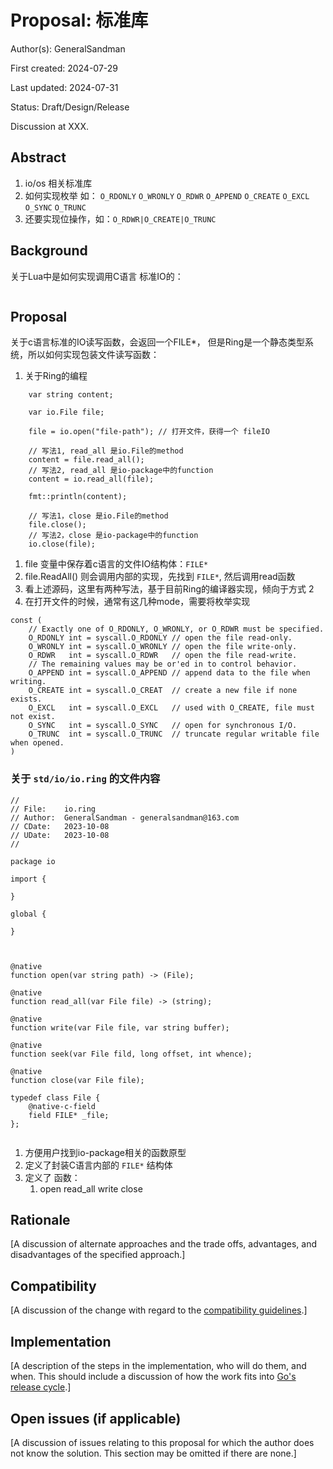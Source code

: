 # Proposal: 标准库

Author(s): GeneralSandman

First created: 2024-07-29

Last updated: 2024-07-31

Status: Draft/Design/Release

Discussion at XXX.

## Abstract

1. io/os 相关标准库
2. 如何实现枚举 如：
`O_RDONLY` `O_WRONLY` `O_RDWR` `O_APPEND` `O_CREATE` `O_EXCL` `O_SYNC` `O_TRUNC`
3. 还要实现位操作，如：`O_RDWR|O_CREATE|O_TRUNC`

## Background

关于Lua中是如何实现调用C语言 标准IO的：

```lua
```

## Proposal

关于c语言标准的IO读写函数，会返回一个FILE*， 但是Ring是一个静态类型系统，所以如何实现包装文件读写函数：


1. 关于Ring的编程

```ring
    var string content;

    var io.File file;

    file = io.open("file-path"); // 打开文件，获得一个 fileIO

    // 写法1, read_all 是io.File的method
    content = file.read_all();
    // 写法2, read_all 是io-package中的function
    content = io.read_all(file);

    fmt::println(content);

    // 写法1，close 是io.File的method
    file.close();
    // 写法2，close 是io-package中的function
    io.close(file);
```



1. file 变量中保存着c语言的文件IO结构体：`FILE*`
2. file.ReadAll() 则会调用内部的实现，先找到 `FILE*`, 然后调用read函数
3. 看上述源码，这里有两种写法，基于目前Ring的编译器实现，倾向于方式 2
4. 在打开文件的时候，通常有这几种mode，需要将枚举实现
```
const (
	// Exactly one of O_RDONLY, O_WRONLY, or O_RDWR must be specified.
	O_RDONLY int = syscall.O_RDONLY // open the file read-only.
	O_WRONLY int = syscall.O_WRONLY // open the file write-only.
	O_RDWR   int = syscall.O_RDWR   // open the file read-write.
	// The remaining values may be or'ed in to control behavior.
	O_APPEND int = syscall.O_APPEND // append data to the file when writing.
	O_CREATE int = syscall.O_CREAT  // create a new file if none exists.
	O_EXCL   int = syscall.O_EXCL   // used with O_CREATE, file must not exist.
	O_SYNC   int = syscall.O_SYNC   // open for synchronous I/O.
	O_TRUNC  int = syscall.O_TRUNC  // truncate regular writable file when opened.
)
```



### 关于 `std/io/io.ring` 的文件内容

```ring
//
// File:    io.ring
// Author:  GeneralSandman - generalsandman@163.com
// CDate:   2023-10-08
// UDate:   2023-10-08
//

package io

import {

}

global {

}



@native
function open(var string path) -> (File);

@native
function read_all(var File file) -> (string);

@native
function write(var File file, var string buffer);

@native
function seek(var File fild, long offset, int whence);

@native
function close(var File file);

typedef class File {
	@native-c-field
	field FILE* _file;
};


```

1. 方便用户找到io-package相关的函数原型
1. 定义了封装C语言内部的 `FILE*` 结构体
2. 定义了 函数：
   1. open read_all write close



## Rationale

[A discussion of alternate approaches and the trade offs, advantages, and disadvantages of the specified approach.]

## Compatibility

[A discussion of the change with regard to the
[compatibility guidelines](https://go.dev/doc/go1compat).]

## Implementation

[A description of the steps in the implementation, who will do them, and when.
This should include a discussion of how the work fits into [Go's release cycle](https://go.dev/wiki/Go-Release-Cycle).]

## Open issues (if applicable)

[A discussion of issues relating to this proposal for which the author does not
know the solution. This section may be omitted if there are none.]